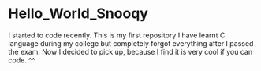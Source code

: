 # Hello_World_Snooqy
I started to code recently. This is my first repository
I have learnt C language during my college but completely forgot everything after I passed the exam. Now I decided to pick up, because I find it is very cool if you can code. ^^
